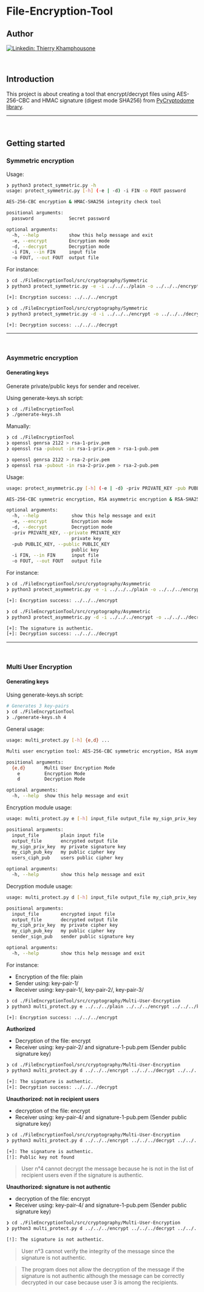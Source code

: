 # File-Encryption-Tool

## Author

[![Linkedin: Thierry Khamphousone](https://img.shields.io/badge/-Thierry_Khamphousone-blue?style=flat-square&logo=Linkedin&logoColor=white&link=https://www.linkedin.com/in/tkhamphousone/)](https://www.linkedin.com/in/tkhamphousone)

<br/>

## Introduction 

This project is about creating a tool that encrypt/decrypt files using AES-256-CBC and HMAC signature (digest mode SHA256) from [PyCryptodome library](https://pycryptodome.readthedocs.io/en/latest/src/introduction.html).

---
<br/>

## Getting started


### Symmetric encryption

Usage: 
```sh
❯ python3 protect_symmetric.py -h
usage: protect_symmetric.py [-h] (-e | -d) -i FIN -o FOUT password

AES-256-CBC encryption & HMAC-SHA256 integrity check tool

positional arguments:
  password             Secret password

optional arguments:
  -h, --help           show this help message and exit
  -e, --encrypt        Encryption mode
  -d, --decrypt        Decryption mode
  -i FIN, --in FIN     input file
  -o FOUT, --out FOUT  output file
```

For instance: 
```sh
❯ cd ./FileEncryptionTool/src/cryptography/Symmetric
❯ python3 protect_symmetric.py -e -i ../../../plain -o ../../../encrypt password

[+]: Encryption success: ../../../encrypt
```

```sh
❯ cd ./FileEncryptionTool/src/cryptography/Symmetric
❯ python3 protect_symmetric.py -d -i ../../../encrypt -o ../../../decrypt password

[+]: Decryption success: ../../../decrypt
```

---

<br/>

### Asymmetric encryption

#### Generating keys

Generate private/public keys for sender and receiver.

Using generate-keys.sh script: 
```sh
❯ cd ./FileEncryptionTool
❯ ./generate-keys.sh 
```

Manually: 
```sh
❯ cd ./FileEncryptionTool
❯ openssl genrsa 2122 > rsa-1-priv.pem
❯ openssl rsa -pubout -in rsa-1-priv.pem > rsa-1-pub.pem

❯ openssl genrsa 2122 > rsa-2-priv.pem
❯ openssl rsa -pubout -in rsa-2-priv.pem > rsa-2-pub.pem
```

Usage: 
```sh
usage: protect_asymmetric.py [-h] (-e | -d) -priv PRIVATE_KEY -pub PUBLIC_KEY -i FIN -o FOUT

AES-256-CBC symmetric encryption, RSA asymmetric encryption & RSA-SHA256 PKCS#1 PSS signature integrity check tool

optional arguments:
  -h, --help            show this help message and exit
  -e, --encrypt         Encryption mode
  -d, --decrypt         Decryption mode
  -priv PRIVATE_KEY, --private PRIVATE_KEY
                        private key
  -pub PUBLIC_KEY, --public PUBLIC_KEY
                        public key
  -i FIN, --in FIN      input file
  -o FOUT, --out FOUT   output file
```

For instance:
```sh
❯ cd ./FileEncryptionTool/src/cryptography/Asymmetric
❯ python3 protect_asymmetric.py -e -i ../../../plain -o ../../../encrypt -priv ../../../rsa-1-priv.pem -pub ../../../rsa-2-pub.pem

[+]: Encryption success: ../../../encrypt
```

```sh
❯ cd ./FileEncryptionTool/src/cryptography/Asymmetric
❯ python3 protect_asymmetric.py -d -i ../../../encrypt -o ../../../decrypt -priv ../../../rsa-2-priv.pem -pub ../../../rsa-1-pub.pem

[+]: The signature is authentic.
[+]: Decryption success: ../../../decrypt
```

---

<br/>

### Multi User Encryption

#### Generating keys

Using generate-keys.sh script: 
```sh
# Generates 3 key-pairs
❯ cd ./FileEncryptionTool
❯ ./generate-keys.sh 4
```

General usage: 
```sh
usage: multi_protect.py [-h] {e,d} ...

Multi user encryption tool: AES-256-CBC symmetric encryption, RSA asymmetric encryption & RSA-SHA256 PKCS#1 PSS signature integrity check

positional arguments:
  {e,d}       Multi User Encryption Mode
    e         Encryption Mode
    d         Decryption Mode

optional arguments:
  -h, --help  show this help message and exit
```

Encryption module usage: 
```sh
usage: multi_protect.py e [-h] input_file output_file my_sign_priv_key my_ciph_pub_key users_ciph_pub [users_ciph_pub ...]

positional arguments:
  input_file        plain input file
  output_file       encrypted output file
  my_sign_priv_key  my private signature key
  my_ciph_pub_key   my public cipher key
  users_ciph_pub    users public cipher key

optional arguments:
  -h, --help        show this help message and exit
```

Decryption module usage:
```sh
usage: multi_protect.py d [-h] input_file output_file my_ciph_priv_key my_ciph_pub_key sender_sign_pub

positional arguments:
  input_file        encrypted input file
  output_file       decrypted output file
  my_ciph_priv_key  my private cipher key
  my_ciph_pub_key   my public cipher key
  sender_sign_pub   sender public signature key

optional arguments:
  -h, --help        show this help message and exit
```

For instance:
- Encryption of the file: plain
- Sender using: key-pair-1/
- Receiver using: key-pair-1/, key-pair-2/, key-pair-3/
```sh
❯ cd ./FileEncryptionTool/src/cryptography/Multi-User-Encryption
❯ python3 multi_protect.py e ../../../plain ../../../encrypt ../../../key-pair-1/signature-1-priv.pem ../../../key-pair-1/cipher-1-pub.pem ../../../key-pair-2/cipher-2-pub.pem ../../../key-pair-3/cipher-3-pub.pem ../../../key-pair-3/cipher-3-pub.pem

[+]: Encryption success: ../../../encrypt
```

**Authorized**
- Decryption of the file: encrypt
- Receiver using: key-pair-2/ and signature-1-pub.pem (Sender public signature key)
```sh
❯ cd ./FileEncryptionTool/src/cryptography/Multi-User-Encryption
❯ python3 multi_protect.py d ../../../encrypt ../../../decrypt ../../../key-pair-2/cipher-2-priv.pem ../../../key-pair-2/cipher-2-pub.pem ../../../key-pair-1/signature-1-pub.pem

[+]: The signature is authentic.
[+]: Decryption success: ../../../decrypt
```

**Unauthorized: not in recipient users**
- decryption of the file: encrypt
- Receiver using: key-pair-4/ and signature-1-pub.pem (Sender public signature key)
```sh
❯ cd ./FileEncryptionTool/src/cryptography/Multi-User-Encryption
❯ python3 multi_protect.py d ../../../encrypt ../../../decrypt ../../../key-pair-4/cipher-4-priv.pem ../../../key-pair-4/cipher-4-pub.pem ../../../key-pair-1/signature-1-pub.pem

[+]: The signature is authentic.
[!]: Public key not found
```

> User n°4 cannot decrypt the message because he is not in the list of recipient users even if the signature is authentic.


**Unauthorized: signature is not authentic**
- decryption of the file: encrypt
- Receiver using: key-pair-4/ and signature-1-pub.pem (Sender public signature key)
```sh
❯ cd ./FileEncryptionTool/src/cryptography/Multi-User-Encryption
❯ python3 multi_protect.py d ../../../encrypt ../../../decrypt ../../../key-pair-3/cipher-3-priv.pem ../../../key-pair-3/cipher-3-pub.pem ../../../key-pair-4/signature-4-pub.pem

[!]: The signature is not authentic.
```

> User n°3 cannot verify the integrity of the message since the signature is not authentic. 

> The program does not allow the decryption of the message if the signature is not authentic although the message can be correctly decrypted in our case because user 3 is among the recipients. 